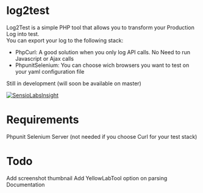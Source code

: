 # log2test
Log2Test is a simple PHP tool that allows you to transform your Production Log into test.  
You can export your log to the following stack:  
- PhpCurl: A good solution when you only log API calls. No Need to run Javascript or Ajax calls  
- PhpunitSelenium: You can choose wich browsers you want to test on your yaml configuration file  


Still in development (will soon be available on master)

[![SensioLabsInsight](https://insight.sensiolabs.com/projects/d9e3c01e-7bea-4705-8b0b-f6273dac5b09/big.png)](https://insight.sensiolabs.com/projects/d9e3c01e-7bea-4705-8b0b-f6273dac5b09)



# Requirements
Phpunit
Selenium Server (not needed if you choose Curl for your test stack)

# Todo
Add screenshot thumbnail 
Add YellowLabTool option on parsing  
Documentation  

